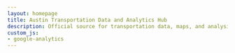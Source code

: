 ```yaml
---
layout: homepage
title: Austin Transportation Data and Analytics Hub
description: Official source for transportation data, maps, and analysis in Austin, TX.
custom_js:
- google-analytics
---
```

